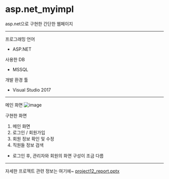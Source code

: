 # asp.net_myimpl
asp.net으로 구현한 간단한 웹페이지

-------------------------------------------------


 프로그래밍 언어
* ASP.NET 

 사용한 DB
* MSSQL 

 개발 환경 툴
* Visual Studio 2017 
-------------------------------------------------

메인 화면
![image](https://user-images.githubusercontent.com/104688674/197128367-f65e7c1e-ca9c-4527-95a9-257a93dca2a0.png)


구현한 화면
1. 메인 화면
2. 로그인 / 회원가입
3. 회원 정보 확인 및 수정
4. 직원들 정보 검색
- 로그인 후, 관리자와 회원의 화면 구성이 조금 다름
-------------------------------------------------
자세한 프로젝트 관련 정보는 여기에~
[project12_report.pptx](https://github.com/Veryberr/asp.net_myimpl/files/9836349/project12_report.pptx)
